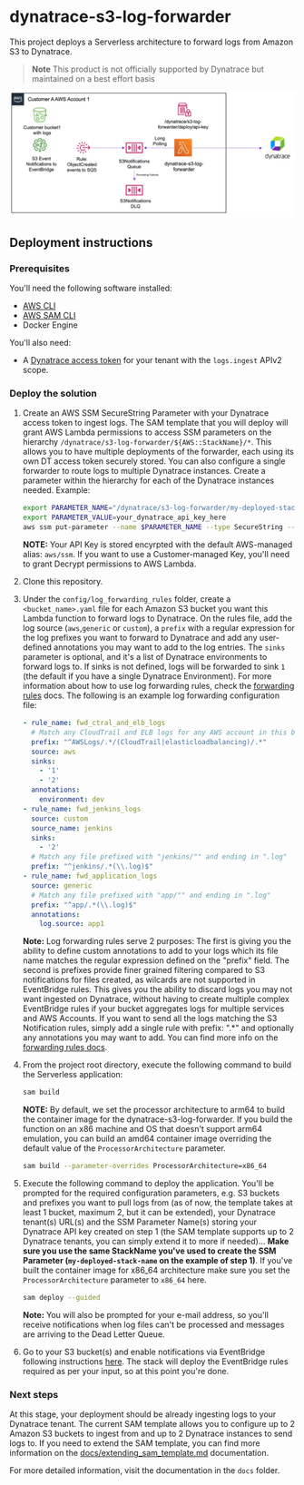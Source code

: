 # dynatrace-s3-log-forwarder

This project deploys a Serverless architecture to forward logs from Amazon S3 to Dynatrace.

> **Note**
> This product is not officially supported by Dynatrace but maintained on a best effort basis

![Architecture](docs/images/architecture.jpg)

## Deployment instructions

### Prerequisites

You'll need the following software installed:

* [AWS CLI](https://docs.aws.amazon.com/cli/latest/userguide/getting-started-install.html)
* [AWS SAM CLI](https://docs.aws.amazon.com/serverless-application-model/latest/developerguide/serverless-sam-cli-install.html)
* Docker Engine

You'll also need:

* A [Dynatrace access token](https://www.dynatrace.com/support/help/dynatrace-api/basics/dynatrace-api-authentication) for your tenant with the `logs.ingest` APIv2 scope.

### Deploy the solution

1. Create an AWS SSM SecureString Parameter with your Dynatrace access token to ingest logs. The SAM template that you will deploy will grant AWS Lambda permissions to access SSM parameters on the hierarchy `/dynatrace/s3-log-forwarder/${AWS::StackName}/*`. This allows you to have multiple deployments of the forwarder, each using its own DT access token securely stored. You can also configure a single forwarder to route logs to multiple Dynatrace instances. Create a parameter within the hierarchy for each of the Dynatrace instances needed. Example:

    ```bash
    export PARAMETER_NAME="/dynatrace/s3-log-forwarder/my-deployed-stack-name/my-dynatrace-instance-id/api-key"
    export PARAMETER_VALUE=your_dynatrace_api_key_here
    aws ssm put-parameter --name $PARAMETER_NAME --type SecureString --value $PARAMETER_VALUE
    ```

    **NOTE:** Your API Key is stored encyrpted with the default AWS-managed alias: `aws/ssm`. If you want to use a Customer-managed Key, you'll need to grant Decrypt permissions to AWS Lambda.

1. Clone this repository.

1. Under the `config/log_forwarding_rules` folder, create a `<bucket_name>.yaml` file for each Amazon S3 bucket you want this Lambda function to forward logs to Dynatrace. On the rules file, add the log source (`aws`,`generic` or `custom`), a `prefix` with a regular expression for the log prefixes you want to forward to Dynatrace and add any user-defined annotations you may want to add to the log entries. The `sinks` parameter is optional, and it's a list of Dynatrace environments to forward logs to. If sinks is not defined, logs will be forwarded to sink `1` (the default if you have a single Dynatrace Environment). For more information about how to use log forwarding rules, check the [forwarding rules](docs/forwarding_rules.md) docs. The following is an example log forwarding configuration file:

    ```yaml
    - rule_name: fwd_ctral_and_elb_logs
      # Match any CloudTrail and ELB logs for any AWS account in this bucket
      prefix: "^AWSLogs/.*/(CloudTrail|elasticloadbalancing)/.*"
      source: aws
      sinks: 
        - '1'
        - '2'
      annotations: 
        environment: dev
    - rule_name: fwd_jenkins_logs
      source: custom
      source_name: jenkins
      sinks: 
        - '2'
      # Match any file prefixed with "jenkins/"" and ending in ".log"
      prefix: "^jenkins/.*(\\.log)$"
    - rule_name: fwd_application_logs
      source: generic
      # Match any file prefixed with "app/"" and ending in ".log"
      prefix: "^app/.*(\\.log)$"
      annotations:
        log.source: app1
    ```

    **Note:** Log forwarding rules serve 2 purposes: The first is giving you the ability to define custom annotations to add to your logs which its file name matches the regular expression defined on the "prefix" field. The second is prefixes provide finer grained filtering compared to S3 notifications for files created, as wilcards are not supported in EventBridge rules. This gives you the ability to discard logs you may not want ingested on Dynatrace, without having to create multiple complex EventBridge rules if your bucket aggregates logs for multiple services and AWS Accounts. If you want to send all the logs matching the S3 Notification rules, simply add a single rule with prefix: ".*" and optionally any annotations you may want to add. You can find more info on the [forwarding rules docs](docs/log_forwarding.md).

1. From the project root directory, execute the following command to build the Serverless application:

    ```bash
    sam build 
    ```

    **NOTE:** By default, we set the processor architecture to arm64 to build the container image for the dynatrace-s3-log-forwarder. If you build the function on an x86 machine and OS that doesn't support arm64 emulation, you can build an amd64 container image overriding the default value of the `ProcessorArchitecture` parameter.

    ```bash
    sam build --parameter-overrides ProcessorArchitecture=x86_64
    ```

1. Execute the following command to deploy the application. You'll be prompted for the required configuration parameters, e.g. S3 buckets and prefixes you want to pull logs from (as of now, the template takes at least 1 bucket, maximum 2, but it can be extended), your Dynatrace tenant(s) URL(s) and the SSM Parameter Name(s) storing your Dynatrace API key created on step 1 (the SAM template supports up to 2 Dynatrace tenants, you can simply extend it to more if needed)... **Make sure you use the same StackName you've used to create the SSM Parameter (`my-deployed-stack-name` on the example of step 1)**. If you've built the container image for x86_64 architecture make sure you set the `ProcessorArchitecture` parameter to `x86_64` here.

    ```bash
    sam deploy --guided
    ```

    **Note:** You will also be prompted for your e-mail address, so you'll receive notifications when log files can't be processed and messages are arriving to the Dead Letter Queue.

1. Go to your S3 bucket(s) and enable notifications via EventBridge following instructions [here](https://docs.aws.amazon.com/AmazonS3/latest/userguide/enable-event-notifications-eventbridge.html). The stack will deploy the EventBridge rules required as per your input, so at this point you're done.

### Next steps

At this stage, your deployment should be already ingesting logs to your Dynatrace tenant. The current SAM template allows you to configure up to 2 Amazon S3 buckets to ingest from and up to 2 Dynatrace instances to send logs to. If you need to extend the SAM template, you can find more information on the [docs/extending_sam_template.md](docs/extending_sam_template.md) documentation.

For more detailed information, visit the documentation in the `docs` folder.
